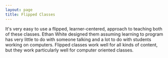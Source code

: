 ```yaml
---
layout: page
title: Flipped Classes
---
```


It's very easy to use a flipped, learner-centered, approach to teaching both of
these classes. Ethan White designed them assuming learning to program has very little
to do with someone talking and a lot to do with students working on
computers. Flipped classes work well for all kinds of content, but 
they work particularly well for computer oriented classes. 